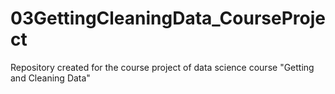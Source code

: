 # 03GettingCleaningData_CourseProject
Repository created for the course project of data science course "Getting and Cleaning Data"
